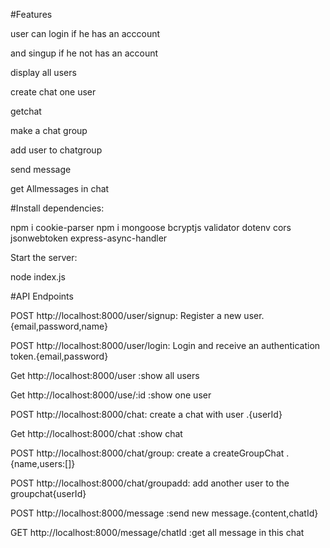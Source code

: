 #Features

user can login if he has an acccount

and singup if he not has an account

display all users

create chat one user

getchat 

make a chat group

add user to chatgroup

send message

get Allmessages in chat


#Install dependencies:

npm i cookie-parser
npm i mongoose bcryptjs validator dotenv cors jsonwebtoken express-async-handler

Start the server:

node index.js


#API Endpoints

POST  http://localhost:8000/user/signup: Register a new user. {email,password,name}

POST  http://localhost:8000/user/login: Login and receive an authentication token.{email,password}

Get http://localhost:8000/user :show all users

Get http://localhost:8000/use/:id :show one user

POST  http://localhost:8000/chat: create a chat with user .{userId}

Get http://localhost:8000/chat :show chat

POST  http://localhost:8000/chat/group: create a createGroupChat .{name,users:[]}

POST  http://localhost:8000/chat/groupadd: add another user to the groupchat{userId}

POST http://localhost:8000/message :send new message.{content,chatId}

GET http://localhost:8000/message/chatId :get all message in this chat





